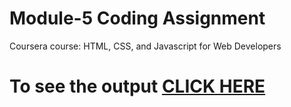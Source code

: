 
# Module-5 Coding Assignment

Coursera course: HTML, CSS, and Javascript for Web Developers

# To see the output [CLICK HERE](https://gokul0205.github.io/Web-dev-refresher5/)
